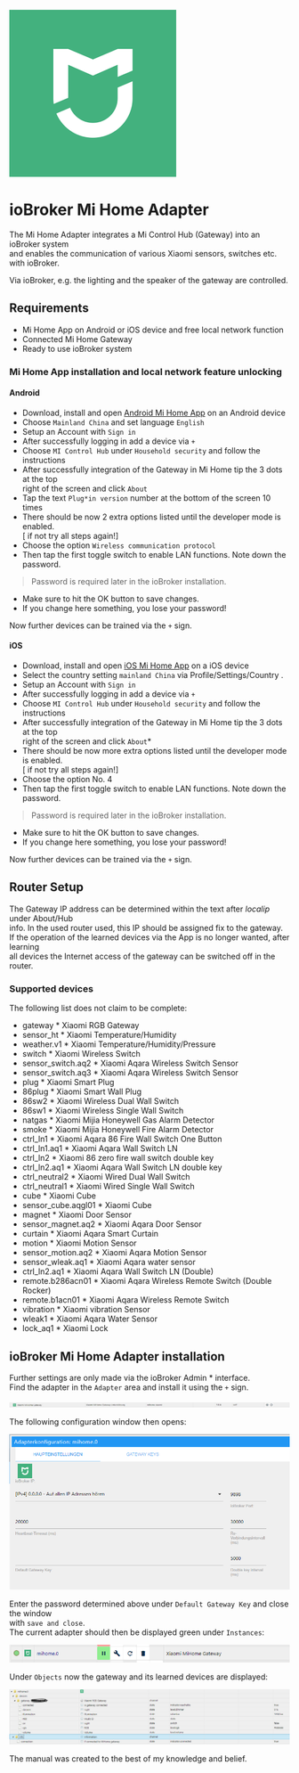 ![Logo](media/mihome.png)
# ioBroker Mi Home Adapter
The Mi Home Adapter integrates a Mi Control Hub (Gateway) into an ioBroker system  
and enables the communication of various Xiaomi sensors, switches etc. with ioBroker.

Via ioBroker, e.g. the lighting and the speaker of the gateway are controlled.
## Requirements
* Mi Home App on Android or iOS device and free local network function
* Connected Mi Home Gateway
* Ready to use ioBroker system
### Mi Home App installation and local network feature unlocking
#### Android 
* Download, install and open [Android Mi Home App][Android App] on an Android device
* Choose `Mainland China` and set language `English`
* Setup an Account with `Sign in`
* After successfully logging in add a device via `+`
* Choose `MI Control Hub` under `Household security` and follow the instructions 
* After successfully integration of the Gateway in Mi Home tip the 3 dots at the top  
right of the screen and click `About`
* Tap the text `Plug*in version` number at the bottom of the screen 10 times
* There should be now 2 extra options listed until the developer mode is enabled.   
[ if not try all steps again!]
* Choose the option `Wireless communication protocol`
* Then tap the first toggle switch to enable LAN functions. Note down the password.
> Password is required later in the ioBroker installation.
* Make sure to hit the OK button to save changes.
* If you change here something, you lose your password!

Now further devices can be trained via the `+` sign.

#### iOS
* Download, install and open [iOS Mi Home App][ios App] on a iOS device
* Select the country setting `mainland China` via Profile/Settings/Country .
* Setup an Account with `Sign in`
* After successfully logging in add a device via `+`
* Choose `MI Control Hub` under `Household security` and follow the instructions 
* After successfully integration of the Gateway in Mi Home tip the 3 dots at the top  
right of the screen and click `About`* 
* There should be now more extra options listed until the developer mode is enabled.   
[ if not try all steps again!]
* Choose the option No. 4
* Then tap the first toggle switch to enable LAN functions. Note down the password.
> Password is required later in the ioBroker installation.
* Make sure to hit the OK button to save changes.
* If you change here something, you lose your password!

Now further devices can be trained via the `+` sign.

## Router Setup
The Gateway IP address can be determined within the text after _localip_ under About/Hub  
info. In the used router used, this IP should be assigned fix to the gateway.  
If the operation of the learned devices via the App is no longer wanted, after learning  
all devices the Internet access of the gateway can be switched off in the router.

### Supported devices
The following list does not claim to be complete:
* gateway *           Xiaomi RGB Gateway
* sensor_ht *         Xiaomi Temperature/Humidity
* weather.v1 *        Xiaomi Temperature/Humidity/Pressure
* switch *            Xiaomi Wireless Switch
* sensor_switch.aq2 * Xiaomi Aqara Wireless Switch Sensor
* sensor_switch.aq3 * Xiaomi Aqara Wireless Switch Sensor
* plug *              Xiaomi Smart Plug
* 86plug *            Xiaomi Smart Wall Plug
* 86sw2 *             Xiaomi Wireless Dual Wall Switch
* 86sw1 *             Xiaomi Wireless Single Wall Switch
* natgas *            Xiaomi Mijia Honeywell Gas Alarm Detector
* smoke *             Xiaomi Mijia Honeywell Fire Alarm Detector
* ctrl_ln1 *          Xiaomi Aqara 86 Fire Wall Switch One Button
* ctrl_ln1.aq1 *      Xiaomi Aqara Wall Switch LN
* ctrl_ln2 *          Xiaomi 86 zero fire wall switch double key
* ctrl_ln2.aq1 *      Xiaomi Aqara Wall Switch LN double key
* ctrl_neutral2 *     Xiaomi Wired Dual Wall Switch
* ctrl_neutral1 *     Xiaomi Wired Single Wall Switch
* cube *              Xiaomi Cube
* sensor_cube.aqgl01 * Xiaomi Cube
* magnet *            Xiaomi Door Sensor
* sensor_magnet.aq2 * Xiaomi Aqara Door Sensor
* curtain *           Xiaomi Aqara Smart Curtain
* motion *            Xiaomi Motion Sensor
* sensor_motion.aq2 * Xiaomi Aqara Motion Sensor
* sensor_wleak.aq1 *  Xiaomi Aqara water sensor
* ctrl_ln2.aq1 *      Xiaomi Aqara Wall Switch LN (Double)
* remote.b286acn01 *  Xiaomi Aqara Wireless Remote Switch (Double Rocker)
* remote.b1acn01 *    Xiaomi Aqara Wireless Remote Switch
* vibration *         Xiaomi vibration Sensor
* wleak1 *            Xiaomi Aqara Water Sensor
* lock_aq1 *          Xiaomi Lock

## ioBroker Mi Home Adapter installation
Further settings are only made via the ioBroker Admin * interface.  
Find the adapter in the `Adapter` area and install it using the `+` sign. 

![Logo](media/Adapter.png)

The following configuration window then opens:

![Logo](media/Adapterconfig1.PNG)

Enter the password determined above under `Default Gateway Key` and close the window  
with `save and close`.   
The current adapter should then be displayed green under `Instances`:

![Logo](media/Instanz.PNG)

Under `Objects` now the gateway and its learned devices are displayed:

![Logo](media/Objekte.PNG)

The manual was created to the best of my knowledge and belief. 

[Android App]:(https://play.google.com/store/apps/details?id=com.xiaomi.smarthome)

[iOS App]:(https://itunes.apple.com/de/app/mi*home*xiaomi*smarthome/id957323480?mt=8)
